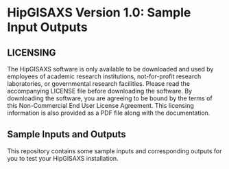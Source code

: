 # HipGISAXS Version 1.0: Sample Input Outputs #

## LICENSING ##
The HipGISAXS software is only available to be downloaded and used by employees
of academic research institutions, not-for-profit research laboratories, or
governmental research facilities. Please read the accompanying LICENSE file
before downloading the software. By downloading the software, you are agreeing
to be bound by the terms of this Non-Commercial End User License Agreement.
This licensing information is also provided as a PDF file along with the documentation.


## Sample Inputs and Outputs
This repository contains some sample inputs and corresponding outputs for you to test your HipGISAXS installation.
